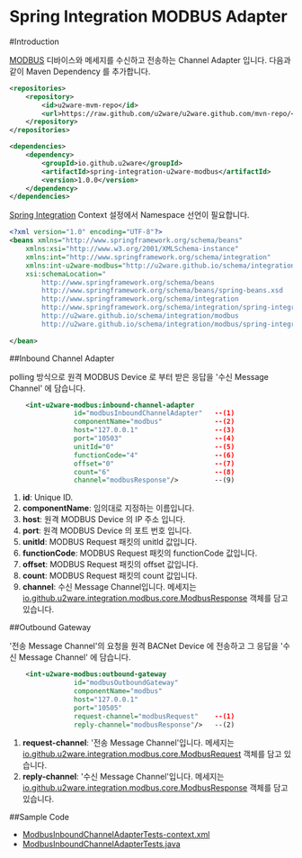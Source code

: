 Spring Integration MODBUS Adapter
=================================================

#Introduction 

[MODBUS](http://www.modbus.org/) 디바이스와 메세지를 수신하고 전송하는 Channel Adapter 입니다. 
다음과 같이 Maven Dependency 를 추가합니다.

```xml
<repositories>
    <repository>
        <id>u2ware-mvm-repo</id>
        <url>https://raw.github.com/u2ware/u2ware.github.com/mvn-repo/</url>
    </repository>
</repositories>

<dependencies>
	<dependency>
		<groupId>io.github.u2ware</groupId>
		<artifactId>spring-integration-u2ware-modbus</artifactId>
		<version>1.0.0</version>
	</dependency>
</dependencies>
```

[Spring Integration](http://projects.spring.io/spring-integration/) Context 설정에서 Namespace 선언이 필요합니다.

```xml
<?xml version="1.0" encoding="UTF-8"?>
<beans xmlns="http://www.springframework.org/schema/beans"
	xmlns:xsi="http://www.w3.org/2001/XMLSchema-instance"
	xmlns:int="http://www.springframework.org/schema/integration"
	xmlns:int-u2ware-modbus="http://u2ware.github.io/schema/integration/modbus"
	xsi:schemaLocation="
		http://www.springframework.org/schema/beans 
		http://www.springframework.org/schema/beans/spring-beans.xsd
		http://www.springframework.org/schema/integration 
		http://www.springframework.org/schema/integration/spring-integration.xsd
		http://u2ware.github.io/schema/integration/modbus 
		http://u2ware.github.io/schema/integration/modbus/spring-integration-modbus.xsd">
		
</bean>
```

##Inbound Channel Adapter

polling 방식으로 원격 MODBUS Device 로 부터 받은 응답을 '수신 Message Channel' 에 담습니다.

```xml
	<int-u2ware-modbus:inbound-channel-adapter 
				id="modbusInboundChannelAdapter"   --(1)
				componentName="modbus"             --(2)
				host="127.0.0.1"                   --(3)
				port="10503"                       --(4)
				unitId="0"                         --(5)
				functionCode="4"                   --(6)
				offset="0"                         --(7)
				count="6"                          --(8)
				channel="modbusResponse"/>	       --(9)
```
1. **id**:	Unique ID.  
2. **componentName**: 임의대로 지정하는 이름입니다. 
3. **host**: 원격 MODBUS Device 의 IP 주소 입니다.
4. **port**: 원격 MODBUS Device 의 포트 번호 입니다. 
5. **unitId**: MODBUS Request 패킷의 unitId 값입니다.
6. **functionCode**: MODBUS Request 패킷의 functionCode 값입니다. 
7. **offset**: MODBUS Request 패킷의 offset 값입니다. 
8. **count**: MODBUS Request 패킷의 count 값입니다. 
9. **channel**: 수신 Message Channel입니다. 메세지는 [io.github.u2ware.integration.modbus.core.ModbusResponse](src/main/java/io/github/u2ware/integration/modbus/core/ModbusResponse.java) 객체를 담고 있습니다. 

##Outbound Gateway

'전송 Message Channel'의 요청을 원격 BACNet Device 에 전송하고 그 응답을 '수신 Message Channel' 에 담습니다.

```xml
	<int-u2ware-modbus:outbound-gateway 
				id="modbusOutboundGateway" 
				componentName="modbus"
				host="127.0.0.1"
				port="10505"
				request-channel="modbusRequest"    --(1)
				reply-channel="modbusResponse"/>   --(2)
```
1. **request-channel**: '전송 Message Channel'입니다. 메세지는 [io.github.u2ware.integration.modbus.core.ModbusRequest](src/main/java/io/github/u2ware/integration/modbus/core/ModbusRequest.java) 객체를 담고 있습니다. 
2. **reply-channel**: '수신 Message Channel'입니다. 메세지는 [io.github.u2ware.integration.modbus.core.ModbusResponse](src/main/java/io/github/u2ware/integration/modbus/core/ModbusResponse.java) 객체를 담고 있습니다. 

##Sample Code

* [ModbusInboundChannelAdapterTests-context.xml](src/test/java/io/github/u2ware/integration/modbus/inbound/ModbusInboundChannelAdapterTests-context.xml)
* [ModbusInboundChannelAdapterTests.java](src/test/java/io/github/u2ware/integration/modbus/inbound/ModbusInboundChannelAdapterTests.java)


